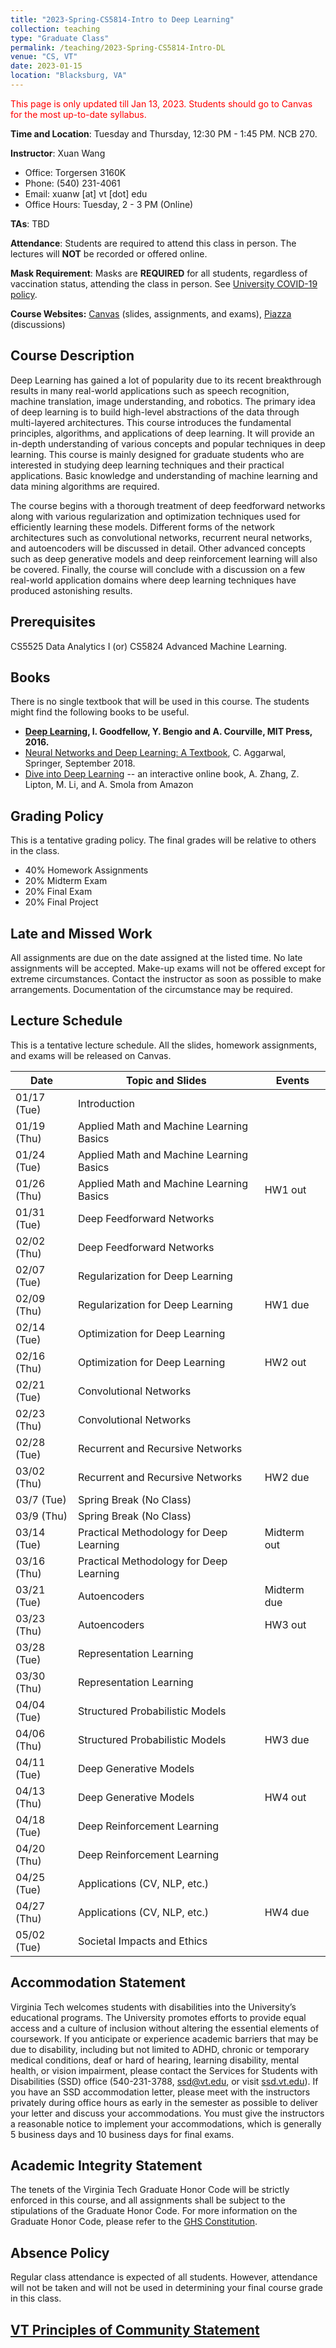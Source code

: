 ```yaml
---
title: "2023-Spring-CS5814-Intro to Deep Learning"
collection: teaching
type: "Graduate Class"
permalink: /teaching/2023-Spring-CS5814-Intro-DL
venue: "CS, VT"
date: 2023-01-15
location: "Blacksburg, VA"
---
```


<span style="color:red">This page is only updated till Jan 13, 2023. Students should go to Canvas for the most up-to-date syllabus.</span>

**Time and Location**: Tuesday and Thursday, 12:30 PM - 1:45 PM. NCB 270.

**Instructor**: Xuan Wang
- Office: Torgersen 3160K
- Phone: (540) 231-4061
- Email: xuanw [at] vt [dot] edu
- Office Hours: Tuesday, 2 - 3 PM (Online)

**TAs**: TBD

**Attendance**: Students are required to attend this class in person. The lectures will **NOT** be recorded or offered online.

**Mask Requirement**: Masks are **REQUIRED** for all students, regardless of vaccination status, attending the class in person. See [University COVID-19 policy](https://vtx.vt.edu/articles/2021/08/unirel-mask-requirements.html). 

**Course Websites:** [Canvas](https://canvas.vt.edu/courses/165447) (slides, assignments, and exams), [Piazza](https://piazza.com/vt/spring2023/cs_5814_20672_202301) (discussions)


## Course Description
Deep Learning has gained a lot of popularity due to its recent breakthrough results in many real-world applications such as speech recognition, machine translation, image understanding, and robotics. The primary idea of deep learning is to build high-level abstractions of the data through multi-layered architectures. This course introduces the fundamental principles, algorithms, and applications of deep learning. It will provide an in-depth understanding of various concepts and popular techniques in deep learning. This course is mainly designed for graduate students who are interested in studying deep learning techniques and their practical applications. Basic knowledge and understanding of machine learning and data mining algorithms are required.

The course begins with a thorough treatment of deep feedforward networks along with various regularization and optimization techniques used for efficiently learning these models. Different forms of the network architectures such as convolutional networks, recurrent neural networks, and autoencoders will be discussed in detail. Other advanced concepts such as deep generative models and deep reinforcement learning will also be covered. Finally, the course will conclude with a discussion on a few real-world application domains where deep learning techniques have produced astonishing results.


## Prerequisites
CS5525 Data Analytics I (or) CS5824 Advanced Machine Learning.


## Books
There is no single textbook that will be used in this course. The students might find the following books to be useful.
- **[Deep Learning](https://www.deeplearningbook.org/), I. Goodfellow, Y. Bengio and A. Courville, MIT Press, 2016.**
- [Neural Networks and Deep Learning: A Textbook](http://www.charuaggarwal.net/neural.htm), C. Aggarwal, Springer, September 2018.
- [Dive into Deep Learning](https://d2l.ai/) -- an interactive online book, A. Zhang, Z. Lipton, M. Li, and A. Smola from Amazon


## Grading Policy
This is a tentative grading policy. The final grades will be relative to others in the class.
- 40% Homework Assignments
- 20% Midterm Exam
- 20% Final Exam
- 20% Final Project


## Late and Missed Work
All assignments are due on the date assigned at the listed time. No late assignments will be accepted. Make-up exams will not be offered except for extreme circumstances. Contact the instructor as soon as possible to make arrangements. Documentation of the circumstance may be required.


## Lecture Schedule
This is a tentative lecture schedule. All the slides, homework assignments, and exams will be released on Canvas.

| Date | Topic and Slides | Events |
|---|---|---|
| 01/17 (Tue) | Introduction |  |
| 01/19 (Thu) | Applied Math and Machine Learning Basics |  |
| 01/24 (Tue) | Applied Math and Machine Learning Basics |  |
| 01/26 (Thu) | Applied Math and Machine Learning Basics | HW1 out |
| 01/31 (Tue) | Deep Feedforward Networks |  |
| 02/02 (Thu) | Deep Feedforward Networks |  |
| 02/07 (Tue) | Regularization for Deep Learning |  |
| 02/09 (Thu) | Regularization for Deep Learning | HW1 due |
| 02/14 (Tue) | Optimization for Deep Learning |  |
| 02/16 (Thu) | Optimization for Deep Learning | HW2 out |
| 02/21 (Tue) | Convolutional Networks |  |
| 02/23 (Thu) | Convolutional Networks |  |
| 02/28 (Tue) | Recurrent and Recursive Networks |  |
| 03/02 (Thu) | Recurrent and Recursive Networks | HW2 due |
| 03/7 (Tue) | Spring Break (No Class) |  |
| 03/9 (Thu) | Spring Break (No Class) |  |
| 03/14 (Tue) | Practical Methodology for Deep Learning | Midterm out |
| 03/16 (Thu) | Practical Methodology for Deep Learning |  |
| 03/21 (Tue) | Autoencoders | Midterm due |
| 03/23 (Thu) | Autoencoders | HW3 out |
| 03/28 (Tue) | Representation Learning |  |
| 03/30 (Thu) | Representation Learning |  |
| 04/04 (Tue) | Structured Probabilistic Models |  |
| 04/06 (Thu) | Structured Probabilistic Models | HW3 due |
| 04/11 (Tue) | Deep Generative Models |  |
| 04/13 (Thu) | Deep Generative Models | HW4 out |
| 04/18 (Tue) | Deep Reinforcement Learning |  |
| 04/20 (Thu) | Deep Reinforcement Learning |  |
| 04/25 (Tue) | Applications (CV, NLP, etc.) |  |
| 04/27 (Thu) | Applications (CV, NLP, etc.) | HW4 due |
| 05/02 (Tue) | Societal Impacts and Ethics |  |


## Accommodation Statement
Virginia Tech welcomes students with disabilities into the University’s educational programs. The University promotes efforts to provide equal access and a culture of inclusion without altering the essential elements of coursework. If you anticipate or experience academic barriers that may be due to disability, including but not limited to ADHD, chronic or temporary medical conditions, deaf or hard of hearing, learning disability, mental health, or vision impairment, please contact the Services for Students with Disabilities (SSD) office (540-231-3788, [ssd@vt.edu](mailto:ssd@vt.edu), or visit [ssd.vt.edu](ssd.vt.edu)). If you have an SSD accommodation letter, please meet with the instructors privately during office hours as early in the semester as possible to deliver your letter and discuss your accommodations. You must give the instructors a reasonable notice to implement your accommodations, which is generally 5 business days and 10 business days for final exams.


## Academic Integrity Statement
The tenets of the Virginia Tech Graduate Honor Code will be strictly enforced in this course, and all assignments shall be subject to the stipulations of the Graduate Honor Code. For more information on the Graduate Honor Code, please refer to the [GHS Constitution](https://graduateschool.vt.edu/academics/expectations/graduate-honor-system.html).


## Absence Policy
Regular class attendance is expected of all students. However, attendance will not be taken and will not be used in determining your final course grade in this class. 


## [VT Principles of Community Statement](https://www.inclusive.vt.edu/Programs/vtpoc0.html)

